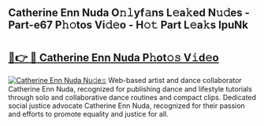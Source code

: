 ## Catherine Enn Nuda O𝚗𝚕yf𝚊ns L𝚎a𝚔ed N𝚞𝚍es - Part-e67 P𝚑𝚘tos Vi𝚍𝚎o - H𝚘𝚝 Part L𝚎a𝚔s lpuNk

# <h2><a href="http://kfe1w8.oniu.top/?m=Catherine+Enn+Nuda">🔗👉 🔴 Catherine Enn Nuda P𝚑ot𝚘𝚜 V𝚒d𝚎o</a></h2>

[![Catherine Enn Nuda Nu𝚍e𝚜](https://i.imgur.com/0qMVB7G.gif)](http://kfe1w8.oniu.top/?m=Catherine+Enn+Nuda)
Web-based artist and dance collaborator Catherine Enn Nuda, recognized for publishing dance and lifestyle tutorials through solo and collaborative dance routines and compact clips. Dedicated social justice advocate Catherine Enn Nuda, recognized for their passion and efforts to promote equality and justice for all.  

